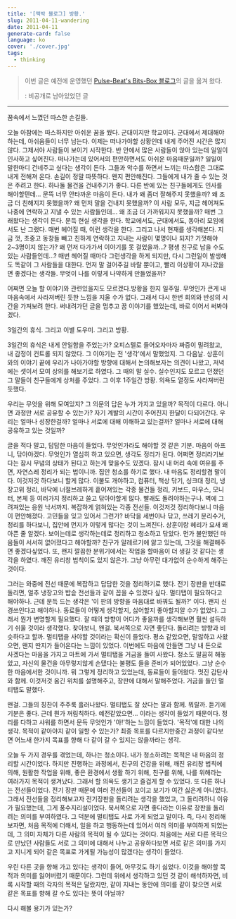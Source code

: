 ```yaml
---
title: '[맥박 블로그] 방황.'
slug: 2011-04-11-wandering
date: 2011-04-11
generate-card: false
language: ko
cover: './cover.jpg'
tags:
  - thinking
---
```


> 이번 글은 예전에 운영했던 [Pulse-Beat's Bits-Box 블로그](https://pulsebeat.tistory.com/)의 글을 옮겨 왔다.
>
> : 비공개로 남아있었던 글

---

꿈속에서 느꼈던 따스한 손길들.

오늘 아참에는 따스하지만 아쉬운 꿈을 꿨다. 군대이지만 학교이다. 군대에서 제대해야하는데, 아쉬움들이 너무 남는다. 이제는 떠나가야할 상황인데 내게 주어진 시간은 많지 않다. 그제서야 사람들이 보이기 시작한다. 반 안에서 많은 사람들이 앉아 있는데 일일이 인사하고 싶어진다. 떠나가는데 있어서의 편안하면서도 아쉬운 마음때문일까? 일일이 말한마디 건네주고 싶다는 생각이 든다. 그들과 악수를 하면서 느끼는 따스함은 그대로 내게 전해져 온다. 손길이 정말 따뜻하다. 왠지 편안해진다. 그들에게 내가 줄 수 있는 것은 주려고 한다. 하나둘 물건을 건내주기가 좋다. 다른 반에 있는 친구들에게도 인사를 해야할텐데... 문뜩 너무 안타까운 마음이 든다. 내가 왜 좀더 잘해주지 못했을까? 왜 조금 더 친해지지 못했을까? 왜 먼저 말을 건내지 못했을까? 이 사람 모두, 지금 헤어져도 나중에 연락하고 지낼 수 있는 사람들인데... 왜 조금 더 가까워지지 못했을까? 매번 그래왔다는 생각이 든다. 문득 현실 생각을 한다. 학교에서도, 군대에서도, 동아리 모임에서도 난 그랬다. 매번 헤어질 때, 이런 생각을 한다. 그리고 나서 현재를 생각해본다. 지금 껏, 초중고 동창들 빼고 친하게 연락하고 지내는 사람이 몇명이나 되지? 기껏해야 2~3명이지 않는가? 왜 먼저 다가가서 이야기를 못 걸었을까...? 평생 친구로 남을 수도 있는 사람들인데...? 매번 헤어질 때마다 그런생각을 하게 되지만, 다시 그런일이 발생해도 똑같이 그 사람들을 대한다. 먼저 말 걸어주길 바랄 뿐이고, 빨리 이상황이 지나갔을면 좋겠다는 생각들. 무엇이 나를 이렇게 나약하게 만들었을까?

어쩌면 오늘 할 이야기와 관련있을지도 모르겠다.방황을 한지 일주일. 무엇인가 큰게 내 마음속에서 사라져버린 듯한 느낌을 지울 수가 없다. 그래서 다시 한번 회의와 반성의 시간을 가져보려 한다. 써내려가던 글을 멈추고 꿈 이야기를 했었는데, 바로 이어서 써봐야겠다.

3일간의 휴식. 그리고 이별 도우미. 그리고 방황.

3일간의 휴식은 내게 안일함을 주었는가? 오피스텔로 들어오자마자 짜증이 밀려왔고, 내 감정이 컨트롤 되지 않았다. 그 이야기는 전 '생각'에서 말했었지. 그 다음날. 상훈이와의 이야기 끝에 우리가 나아가야할 방향에 대해서 논의해보자는 의견이 나왔고, 저녁에는 셋이서 모여 상의를 해보기로 하였다. 그 때의 말 실수. 실수인지도 모르고 던졌던 그 말들이 친구들에게 상처를 주었다. 그 이후 1주일간 방황. 의욕도 열정도 사라져버린 듯했다.

우리는 무엇을 위해 모여있지? 그 의문의 답은 누가 가지고 있을까? 목적이 다르다. 아니면 과정만 서로 공유할 수 있는가? 자기 계발의 시간이 주어진지 한달이 다되어간다. 우리는 얼마나 성장한걸까? 얼마나 서로에 대해 이해하고 있는걸까? 얼마나 서로에 대해 공유하고 있는 것일까?

글을 적다 말고, 답답한 마음이 들었다. 무엇인가라도 해야할 것 같은 기분. 마음이 아프니, 닦아야겠다. 무엇인가 열심히 하고 있으면, 생각도 정리가 된다. 어쩌면 정리라기보다는 잠시 무념의 상태가 된다고 하는게 맞을수도 있겠다. 잠시 내 머리 속에 여유를 주면, 자연스레 정리가 되는 법이니까. 집안 청소를 하기로 했다. 내 마음도 정리할겸 말이다. 이것저것 하다보니 할게 많다. 이불도 개야하고, 컴퓨터, 책상 닦기, 싱크대 정리, 냉장고위 정리, 바닥에 너절브레하게 흩어져있는 각종 물건들 정리, 키보드, 마우스, 모니터, 본체 등 여러가지 정리하고 쓸고 닦아야할게 많다. 빨래도 돌려야하는구나. 벽에 그려져있는 응원 낙서까지. 복잡하게 얽혀있는 각종 전선들. 이것저것 정리하다보니 마음이 편안해졌다. 고민들을 잊고 있어서 그런가? 바닥을 세번이나 닦고, 쓰레기 분리수거, 정리를 하다보니, 집안에 먼지가 이렇게 많다는 것이 느껴진다. 상훈이랑 혜리가 요새 왜 아픈 줄 알겠다. 보이는데로 생각하는데로 정리하고 청소하고 닦았다. 먼가 불안했던 마음들이 서서히 없어졌다고 해야할까? 친구가 알레르기에 앓고 있는데, 그것을 해결해주면 좋겠다싶었다. 또, 왠지 깔끔한 분위기에서는 작업을 할마음이 더 생길 것 같다는 생각을 하였다. 깨진 유리창 법칙이도 있지 않은가. 그냥 아무런 대가없이 순수하게 해주는 것이다.

그러는 와중에 전선 때문에 복잡하고 답답한 것을 정리하기로 했다. 전기 장판을 반대로 돌리면, 얼추 냉장고와 밥솥 전선들과 같이 꼽을 수 있겠다 싶다. 멀티탭이 필요하다고 해야하나. 근데 문득 드는 생각은 '이 판의 방향을 마음대로 바꿔도 될까?' 이다. 왠지 신경쓰인다고 해야하나. 동료들이 어떻게 생각할지, 싫어할지 좋아할지알 수가 없었다. 그래서 뭔가 변명할게 필요했다. 잘 때의 방향이 어디가 좋을까를 생각해보면 훨씬 설득하기 쉬울 것이라 생각했다. 찾아보니, 왠걸. 북서쪽으로 자면 좋단다. 돌리려는 방향과 비슷하다고 할까. 멀티탭을 사야할 것이라는 확신이 들었다. 평소 같았으면, 말않하고 사왔으면, 왠지 딴지가 들어온다는 느낌이 있었다. 이번에도 마음에 안들면 그냥 내 돈으로 사겠다는 마음을 가지고 마트에 가서 멀티탭을 거금을 들여 사왔다. 청소도 말끔히 해놓았고, 자신의 물건을 아무렇지않게 손댔다는 불평도 들을 준비가 되어있었다. 그냥 순수한 마음에서한 것이니까. 뭐 그렇게 정리하고 있었는데, 동료들이 들어왔다. 멋진 감탄사와 함께. 이것저것 옴긴 위치를 설명해주고, 장판에 대해서 말해주었다. 거금을 들인 멀티탭도 말했다.

왠걸. 그들의 칭찬이 주주룩 흘러나왔다. 멀티탭도 잘 샀다는 말과 함께. 뭐랄까. 듣기에 기분은 좋다. 근데 뭔가 꺼림칙하다. 예전같았으면... 이라는 생각이 들었기 때문이다. 정리를 다하고 샤워를 하면서 문득 무엇인가 '아!'하는 느낌이 들었다. '목적'에 대한 나의 생각. 목적이 같아야지 같이 일할 수 있는가? 최종 목표를 다르지만중간 과정이 같다보면 어느새 한가지 목표를 향해 다 같이 갈 수 있지는 않을까라는 생각.

오늘 두 가지 경우를 겪었는데, 하나는 청소이다. 내가 청소하려는 목적은 내 마음의 정리할 시간이었다. 하지만 진행하는 과정에서, 친구의 건강을 위해, 깨진 유리창 법칙에 의해, 원활한 작업을 위해, 좋은 환경에서 생활 하기 위해, 친구를 위해, 나를 위해라는 여러가지 목적이 생겨났다. 그래서 할 의욕도 생기고 즐겁게 할 수 있었다. 또 다른 하나는 전선들이었다. 전기 장판 때문에 여러 전선들이 꼬이고 보기가 여간 싫은게 아니었다. 그래서 전선들을 정리해보고자 전기장판을 돌리려는 생각을 했었고, 그 돌리려하니 이유가 필요했는데, 그게 풍수지리설이었다. 북서쪽으로 자면 좋다라는 이유로 장판을 돌리려는 의미를 부여하였다. 그 덕분에 멀티탭도 사로 가게 되었고 말이다.
즉, 다시 정리해보자면, 처음 목적에 더해서, 일을 하고 행동하는데 있어서 여러 의미를 부여하게 되었는데, 그 의미 자체가 다른 사람의 목적이 될 수 있다는 것이다. 처음에는 서로 다른 목적으로 만났던 사람들도 서로 그 의미에 대해서 나누고 공유하다보면 서로 같은 의미를 가지고 지니게 되어 같은 목표로 가게될 가능성이 많겠다는 생각이 들었다.

우린 다른 곳을 향해 가고 있다는 생각이 들어, 아무것도 하기 싫었다. 이것을 해야할 목적과 의미를 잃어버렸기 때문이다. 그런데 위에서 생각하고 있던 것 같이 해석하자면, 비록 시작할 때의 각자의 목적은 달랐지만, 같이 지내는 동안에 의미를 같이 찾으면 서로 같은 목표를 향해 갈 수도 있다는 뜻이 아닐까?

다시 해볼 용기가 있는가?
